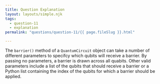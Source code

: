 ```yaml
---
title: Question Explanation
layout: layouts/simple.njk
tags:
  - question-11
  - explanation
permalink: "questions/question-11/{{ page.fileSlug }}.html"

---
```



The `barrier()` method of a `QuantumCircuit` object can take a number of different parameters to specifcy which qubits will receive a barrier.
By passing no parameters, a barrier is drawn across all quabits.
Other valid parameters include a list of the qubits that should receive a barrier or a Python list containing the index of the qubits for which a barrier should be applied.
